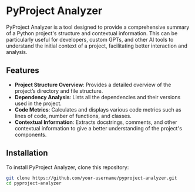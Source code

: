 # PyProject Analyzer

PyProject Analyzer is a tool designed to provide a comprehensive summary of a Python project's structure and contextual information. This can be particularly useful for developers, custom GPTs, and other AI tools to understand the initial context of a project, facilitating better interaction and analysis.

## Features

- **Project Structure Overview**: Provides a detailed overview of the project’s directory and file structure.
- **Dependency Analysis**: Lists all the dependencies and their versions used in the project.
- **Code Metrics**: Calculates and displays various code metrics such as lines of code, number of functions, and classes.
- **Contextual Information**: Extracts docstrings, comments, and other contextual information to give a better understanding of the project's components.

## Installation

To install PyProject Analyzer, clone this repository:

```bash
git clone https://github.com/your-username/pyproject-analyzer.git
cd pyproject-analyzer
